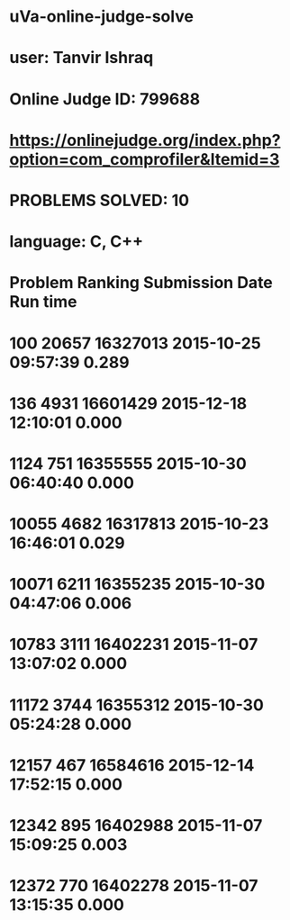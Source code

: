 # uVa-online-judge-solve

# user: Tanvir Ishraq
# Online Judge ID:	799688
# https://onlinejudge.org/index.php?option=com_comprofiler&Itemid=3

# PROBLEMS SOLVED: 10
# language: C, C++

# Problem	Ranking	Submission	        Date	     Run time
# 100	    20657	  16327013	2015-10-25 09:57:39	0.289
# 136	    4931	  16601429	2015-12-18 12:10:01	0.000
# 1124	  751	    16355555	2015-10-30 06:40:40	0.000
# 10055	  4682	  16317813	2015-10-23 16:46:01	0.029
# 10071	  6211	  16355235	2015-10-30 04:47:06	0.006
# 10783	  3111	  16402231	2015-11-07 13:07:02	0.000
# 11172	  3744	  16355312	2015-10-30 05:24:28	0.000
# 12157	  467	    16584616	2015-12-14 17:52:15	0.000
# 12342	  895	    16402988	2015-11-07 15:09:25	0.003
# 12372	  770	    16402278	2015-11-07 13:15:35	0.000
